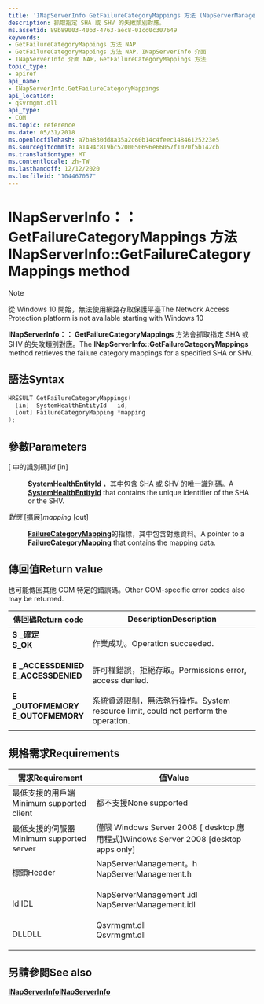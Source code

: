 ```yaml
---
title: 'INapServerInfo GetFailureCategoryMappings 方法 (NapServerManagement .h) '
description: 抓取指定 SHA 或 SHV 的失敗類別對應。
ms.assetid: 89b89003-40b3-4763-aec8-01cd0c307649
keywords:
- GetFailureCategoryMappings 方法 NAP
- GetFailureCategoryMappings 方法 NAP，INapServerInfo 介面
- INapServerInfo 介面 NAP，GetFailureCategoryMappings 方法
topic_type:
- apiref
api_name:
- INapServerInfo.GetFailureCategoryMappings
api_location:
- qsvrmgmt.dll
api_type:
- COM
ms.topic: reference
ms.date: 05/31/2018
ms.openlocfilehash: a7ba830dd8a35a2c60b14c4feec14846125223e5
ms.sourcegitcommit: a1494c819bc5200050696e66057f1020f5b142cb
ms.translationtype: MT
ms.contentlocale: zh-TW
ms.lasthandoff: 12/12/2020
ms.locfileid: "104467057"
---
```

# <a name="inapserverinfogetfailurecategorymappings-method"></a><span data-ttu-id="bdfea-106">INapServerInfo：： GetFailureCategoryMappings 方法</span><span class="sxs-lookup"><span data-stu-id="bdfea-106">INapServerInfo::GetFailureCategoryMappings method</span></span>

> [!Note]  
> <span data-ttu-id="bdfea-107">從 Windows 10 開始，無法使用網路存取保護平臺</span><span class="sxs-lookup"><span data-stu-id="bdfea-107">The Network Access Protection platform is not available starting with Windows 10</span></span>

 

<span data-ttu-id="bdfea-108">**INapServerInfo：： GetFailureCategoryMappings** 方法會抓取指定 SHA 或 SHV 的失敗類別對應。</span><span class="sxs-lookup"><span data-stu-id="bdfea-108">The **INapServerInfo::GetFailureCategoryMappings** method retrieves the failure category mappings for a specified SHA or SHV.</span></span>

## <a name="syntax"></a><span data-ttu-id="bdfea-109">語法</span><span class="sxs-lookup"><span data-stu-id="bdfea-109">Syntax</span></span>


```C++
HRESULT GetFailureCategoryMappings(
  [in]  SystemHealthEntityId   id,
  [out] FailureCategoryMapping *mapping
);
```



## <a name="parameters"></a><span data-ttu-id="bdfea-110">參數</span><span class="sxs-lookup"><span data-stu-id="bdfea-110">Parameters</span></span>

<dl> <dt>

<span data-ttu-id="bdfea-111"> \[ 中的識別碼\]</span><span class="sxs-lookup"><span data-stu-id="bdfea-111">*id* \[in\]</span></span>
</dt> <dd>

<span data-ttu-id="bdfea-112">[**SystemHealthEntityId**](nap-type-constants.md) ，其中包含 SHA 或 SHV 的唯一識別碼。</span><span class="sxs-lookup"><span data-stu-id="bdfea-112">A [**SystemHealthEntityId**](nap-type-constants.md) that contains the unique identifier of the SHA or the SHV.</span></span>

</dd> <dt>

<span data-ttu-id="bdfea-113">*對應* \[擴展\]</span><span class="sxs-lookup"><span data-stu-id="bdfea-113">*mapping* \[out\]</span></span>
</dt> <dd>

<span data-ttu-id="bdfea-114">[**FailureCategoryMapping**](/windows/win32/api/naptypes/ns-naptypes-failurecategorymapping)的指標，其中包含對應資料。</span><span class="sxs-lookup"><span data-stu-id="bdfea-114">A pointer to a [**FailureCategoryMapping**](/windows/win32/api/naptypes/ns-naptypes-failurecategorymapping) that contains the mapping data.</span></span>

</dd> </dl>

## <a name="return-value"></a><span data-ttu-id="bdfea-115">傳回值</span><span class="sxs-lookup"><span data-stu-id="bdfea-115">Return value</span></span>

<span data-ttu-id="bdfea-116">也可能傳回其他 COM 特定的錯誤碼。</span><span class="sxs-lookup"><span data-stu-id="bdfea-116">Other COM-specific error codes also may be returned.</span></span>



| <span data-ttu-id="bdfea-117">傳回碼</span><span class="sxs-lookup"><span data-stu-id="bdfea-117">Return code</span></span>                                                                                     | <span data-ttu-id="bdfea-118">Description</span><span class="sxs-lookup"><span data-stu-id="bdfea-118">Description</span></span>                                                        |
|-------------------------------------------------------------------------------------------------|--------------------------------------------------------------------|
| <dl> <span data-ttu-id="bdfea-119"><dt>**S \_確定**</dt></span><span class="sxs-lookup"><span data-stu-id="bdfea-119"><dt>**S\_OK** </dt></span></span> </dl>           | <span data-ttu-id="bdfea-120">作業成功。</span><span class="sxs-lookup"><span data-stu-id="bdfea-120">Operation succeeded.</span></span><br/>                                    |
| <dl> <span data-ttu-id="bdfea-121"><dt>**E \_ACCESSDENIED**</dt></span><span class="sxs-lookup"><span data-stu-id="bdfea-121"><dt>**E\_ACCESSDENIED** </dt></span></span> </dl> | <span data-ttu-id="bdfea-122">許可權錯誤，拒絕存取。</span><span class="sxs-lookup"><span data-stu-id="bdfea-122">Permissions error, access denied.</span></span><br/>                       |
| <dl> <span data-ttu-id="bdfea-123"><dt>**E \_OUTOFMEMORY**</dt></span><span class="sxs-lookup"><span data-stu-id="bdfea-123"><dt>**E\_OUTOFMEMORY** </dt></span></span> </dl>  | <span data-ttu-id="bdfea-124">系統資源限制，無法執行操作。</span><span class="sxs-lookup"><span data-stu-id="bdfea-124">System resource limit, could not perform the operation.</span></span><br/> |



 

## <a name="requirements"></a><span data-ttu-id="bdfea-125">規格需求</span><span class="sxs-lookup"><span data-stu-id="bdfea-125">Requirements</span></span>



| <span data-ttu-id="bdfea-126">需求</span><span class="sxs-lookup"><span data-stu-id="bdfea-126">Requirement</span></span> | <span data-ttu-id="bdfea-127">值</span><span class="sxs-lookup"><span data-stu-id="bdfea-127">Value</span></span> |
|-------------------------------------|----------------------------------------------------------------------------------------------------|
| <span data-ttu-id="bdfea-128">最低支援的用戶端</span><span class="sxs-lookup"><span data-stu-id="bdfea-128">Minimum supported client</span></span><br/> | <span data-ttu-id="bdfea-129">都不支援</span><span class="sxs-lookup"><span data-stu-id="bdfea-129">None supported</span></span><br/>                                                                          |
| <span data-ttu-id="bdfea-130">最低支援的伺服器</span><span class="sxs-lookup"><span data-stu-id="bdfea-130">Minimum supported server</span></span><br/> | <span data-ttu-id="bdfea-131">僅限 Windows Server 2008 \[ desktop 應用程式\]</span><span class="sxs-lookup"><span data-stu-id="bdfea-131">Windows Server 2008 \[desktop apps only\]</span></span><br/>                                               |
| <span data-ttu-id="bdfea-132">標頭</span><span class="sxs-lookup"><span data-stu-id="bdfea-132">Header</span></span><br/>                   | <dl> <span data-ttu-id="bdfea-133"><dt>NapServerManagement。h</dt></span><span class="sxs-lookup"><span data-stu-id="bdfea-133"><dt>NapServerManagement.h</dt></span></span> </dl>   |
| <span data-ttu-id="bdfea-134">Idl</span><span class="sxs-lookup"><span data-stu-id="bdfea-134">IDL</span></span><br/>                      | <dl> <span data-ttu-id="bdfea-135"><dt>NapServerManagement .idl</dt></span><span class="sxs-lookup"><span data-stu-id="bdfea-135"><dt>NapServerManagement.idl</dt></span></span> </dl> |
| <span data-ttu-id="bdfea-136">DLL</span><span class="sxs-lookup"><span data-stu-id="bdfea-136">DLL</span></span><br/>                      | <dl> <span data-ttu-id="bdfea-137"><dt>Qsvrmgmt.dll</dt></span><span class="sxs-lookup"><span data-stu-id="bdfea-137"><dt>Qsvrmgmt.dll</dt></span></span> </dl>            |



## <a name="see-also"></a><span data-ttu-id="bdfea-138">另請參閱</span><span class="sxs-lookup"><span data-stu-id="bdfea-138">See also</span></span>

<dl> <dt>

[<span data-ttu-id="bdfea-139">**INapServerInfo**</span><span class="sxs-lookup"><span data-stu-id="bdfea-139">**INapServerInfo**</span></span>](inapserverinfo.md)
</dt> </dl>

 

 





